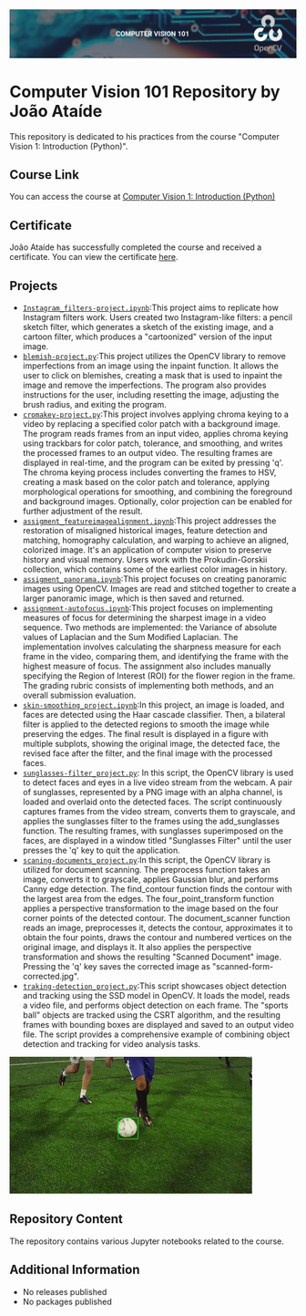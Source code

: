 ![Project Image](CV101.png)
# Computer Vision 101 Repository by João Ataíde

This repository is dedicated to his practices from the course "Computer Vision 1: Introduction (Python)".

## Course Link
You can access the course at [Computer Vision 1: Introduction (Python)](https://opencv.org/courses)

## Certificate
João Ataíde has successfully completed the course and received a certificate. You can view the certificate [here](https://courses.opencv.org/certificates/8a56e3b3421945f799361f3f28cf44fe).

## Projects
- [`Instagram_filters-project.ipynb`](https://github.com/jvataidee/ComputerVision101/blob/main/Instagram_filters-project.ipynb):This project aims to replicate how Instagram filters work. Users created two Instagram-like filters: a pencil sketch filter, which generates a sketch of the existing image, and a cartoon filter, which produces a "cartoonized" version of the input image.
- [`blemish-project.py`](https://github.com/jvataidee/ComputerVision101/blob/main/blemish-project.py):This project utilizes the OpenCV library to remove imperfections from an image using the inpaint function. It allows the user to click on blemishes, creating a mask that is used to inpaint the image and remove the imperfections. The program also provides instructions for the user, including resetting the image, adjusting the brush radius, and exiting the program.
- [`cromakey-project.py`](https://github.com/jvataidee/ComputerVision101/blob/main/cromakey-project.py):This project involves applying chroma keying to a video by replacing a specified color patch with a background image. The program reads frames from an input video, applies chroma keying using trackbars for color patch, tolerance, and smoothing, and writes the processed frames to an output video. The resulting frames are displayed in real-time, and the program can be exited by pressing 'q'. The chroma keying process includes converting the frames to HSV, creating a mask based on the color patch and tolerance, applying morphological operations for smoothing, and combining the foreground and background images. Optionally, color projection can be enabled for further adjustment of the result.
- [`assigment_featureimagealignment.ipynb`](https://github.com/jvataidee/ComputerVision101/blob/main/assigment_featureimagealignment.ipynb):This project addresses the restoration of misaligned historical images, feature detection and matching, homography calculation, and warping to achieve an aligned, colorized image. It's an application of computer vision to preserve history and visual memory. Users work with the Prokudin-Gorskii collection, which contains some of the earliest color images in history.
- [`assigment_panorama.ipynb`](https://github.com/jvataidee/ComputerVision101/blob/main/assigment_panorama.ipynb):This project focuses on creating panoramic images using OpenCV. Images are read and stitched together to create a larger panoramic image, which is then saved and returned.
- [`assignment-autofocus.ipynb`](https://github.com/jvataidee/ComputerVision101/blob/main/assigment_panorama.ipynb):This project focuses on implementing measures of focus for determining the sharpest image in a video sequence. Two methods are implemented: the Variance of absolute values of Laplacian and the Sum Modified Laplacian. The implementation involves calculating the sharpness measure for each frame in the video, comparing them, and identifying the frame with the highest measure of focus. The assignment also includes manually specifying the Region of Interest (ROI) for the flower region in the frame. The grading rubric consists of implementing both methods, and an overall submission evaluation.
- [`skin-smoothing_project.ipynb`](https://github.com/jvataidee/ComputerVision101/blob/main/skin-smoothing_project.ipynb):In this project, an image is loaded, and faces are detected using the Haar cascade classifier. Then, a bilateral filter is applied to the detected regions to smooth the image while preserving the edges. The final result is displayed in a figure with multiple subplots, showing the original image, the detected face, the revised face after the filter, and the final image with the processed faces.
- [`sunglasses-filter_project.py`](https://github.com/jvataidee/ComputerVision101/blob/main/sunglasses-filter_project.py): In this script, the OpenCV library is used to detect faces and eyes in a live video stream from the webcam. A pair of sunglasses, represented by a PNG image with an alpha channel, is loaded and overlaid onto the detected faces. The script continuously captures frames from the video stream, converts them to grayscale, and applies the sunglasses filter to the frames using the add_sunglasses function. The resulting frames, with sunglasses superimposed on the faces, are displayed in a window titled "Sunglasses Filter" until the user presses the 'q' key to quit the application.
- [`scaning-documents_project.py`](https://github.com/jvataidee/ComputerVision101/blob/main/scaning-documents_project.py):In this script, the OpenCV library is utilized for document scanning. The preprocess function takes an image, converts it to grayscale, applies Gaussian blur, and performs Canny edge detection. The find_contour function finds the contour with the largest area from the edges. The four_point_transform function applies a perspective transformation to the image based on the four corner points of the detected contour. The document_scanner function reads an image, preprocesses it, detects the contour, approximates it to obtain the four points, draws the contour and numbered vertices on the original image, and displays it. It also applies the perspective transformation and shows the resulting "Scanned Document" image. Pressing the 'q' key saves the corrected image as "scanned-form-corrected.jpg".
- [`traking-detection_project.py`](https://github.com/jvataidee/ComputerVision101/blob/main/traking-detection_project.py):This script showcases object detection and tracking using the SSD model in OpenCV. It loads the model, reads a video file, and performs object detection on each frame. The "sports ball" objects are tracked using the CSRT algorithm, and the resulting frames with bounding boxes are displayed and saved to an output video file. The script provides a comprehensive example of combining object detection and tracking for video analysis tasks.

![Demo](https://github.com/jvataidee/ComputerVision101/blob/main/demogif.gif)
 
## Repository Content
The repository contains various Jupyter notebooks related to the course.

## Additional Information
- No releases published
- No packages published
